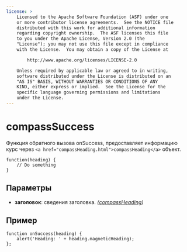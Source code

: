 ```yaml
---
license: >
    Licensed to the Apache Software Foundation (ASF) under one
    or more contributor license agreements.  See the NOTICE file
    distributed with this work for additional information
    regarding copyright ownership.  The ASF licenses this file
    to you under the Apache License, Version 2.0 (the
    "License"); you may not use this file except in compliance
    with the License.  You may obtain a copy of the License at

        http://www.apache.org/licenses/LICENSE-2.0

    Unless required by applicable law or agreed to in writing,
    software distributed under the License is distributed on an
    "AS IS" BASIS, WITHOUT WARRANTIES OR CONDITIONS OF ANY
    KIND, either express or implied.  See the License for the
    specific language governing permissions and limitations
    under the License.
---
```


# compassSuccess

Функция обратного вызова onSuccess, предоставляет информацию курс через `<a href="compassHeading.html">compassHeading</a>` объект.

    function(heading) {
        // Do something
    }
    

## Параметры

*   **заголовок**: сведения заголовка. *(<a href="compassHeading.html">compassHeading</a>)*

## Пример

    function onSuccess(heading) {
        alert('Heading: ' + heading.magneticHeading);
    };
